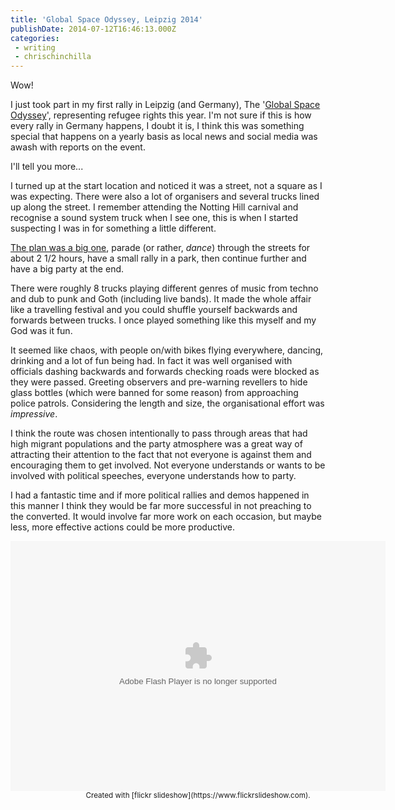 ```yaml
---
title: 'Global Space Odyssey, Leipzig 2014'
publishDate: 2014-07-12T16:46:13.000Z
categories:
 - writing
 - chrischinchilla
---
```


Wow!

I just took part in my first rally in Leipzig (and Germany), The '<a href="https://www.gso-le.de/" target="_blank">Global Space Odyssey</a>', representing refugee rights this year. I'm not sure if this is how every rally in Germany happens, I doubt it is, I think this was something special that happens on a yearly basis as local news and social media was awash with reports on the event.

I'll tell you more...

I turned up at the start location and noticed it was a street, not a square as I was expecting. There were also a lot of organisers and several trucks lined up along the street. I remember attending the Notting Hill carnival and recognise a sound system truck when I see one, this is when I started suspecting I was in for something a little different.

<a href="https://mapsengine.google.com/map/u/0/edit?mid=zGFGp3OsMpWk.kXhKzDpUgve4" target="_blank">The plan was a big one</a>, parade (or rather, _dance_) through the streets for about 2 1/2 hours, have a small rally in a park, then continue further and have a big party at the end.

There were roughly 8 trucks playing different genres of music from techno and dub to punk and Goth (including live bands). It made the whole affair like a travelling festival and you could shuffle yourself backwards and forwards between trucks. I once played something like this myself and my God was it fun.

It seemed like chaos, with people on/with bikes flying everywhere, dancing, drinking and a lot of fun being had. In fact it was well organised with officials dashing backwards and forwards checking roads were blocked as they were passed. Greeting observers and pre-warning revellers to hide glass bottles (which were banned for some reason) from approaching police patrols. Considering the length and size, the organisational effort was _impressive_.

I think the route was chosen intentionally to pass through areas that had high migrant populations and the party atmosphere was a great way of attracting their attention to the fact that not everyone is against them and encouraging them to get involved. Not everyone understands or wants to be involved with political speeches, everyone understands how to party.

I had a fantastic time and if more political rallies and demos happened in this manner I think they would be far more successful in not preaching to the converted. It would involve far more work on each occasion, but maybe less, more effective actions could be more productive.
<div style="width:600px;height:400px;text-align:center;margin:auto;"><object classid="clsid:d27cdb6e-ae6d-11cf-96b8-444553540000" codebase="https://download.macromedia.com/pub/shockwave/cabs/flash/swflash.cab#version=6,0,40,0" height="400" width="600"><param name="flashvars" value="offsite=true&lang=en-us&page_show_url=%2Fphotos%2Fchrischinchilla%2Fsets%2F72157645646617774%2Fshow&page_show_back_url=%2Fphotos%2Fchrischinchilla%2Fsets%2F72157645646617774%2F&set_id=72157645646617774" /><param name="allowFullScreen" value="true" /><param name="src" value="https://www.flickr.com/apps/slideshow/show.swf?v=71649" /><embed allowfullscreen="true" flashvars="offsite=true&lang=en-us&page_show_url=%2Fphotos%2Fchrischinchilla%2Fsets%2F72157645646617774%2Fshow&page_show_back_url=%2Fphotos%2Fchrischinchilla%2Fsets%2F72157645646617774%2F&set_id=72157645646617774" height="400" src="https://www.flickr.com/apps/slideshow/show.swf?v=71649" type="application/x-shockwave-flash" width="600"></embed></object><br /><small>Created with [flickr slideshow](https://www.flickrslideshow.com).</small></div><div style="width:600px;height:400px;text-align:center;margin:auto;"> </div>
